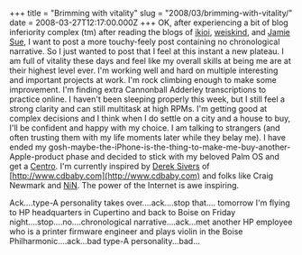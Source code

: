 +++
title = "Brimming with vitality"
slug = "2008/03/brimming-with-vitality/"
date = 2008-03-27T12:17:00.000Z
+++
OK, after experiencing a bit of blog inferiority complex (tm) after reading the blogs of [ikioi](http://ikioi.livejournal.com/), [weiskind](http://weiskind.livejournal.com/), and [Jamie Sue](http://jamiesue.typepad.com/jamiesue/), I want to post a more touchy-feely post containing no chronological narrative. So I just wanted to post that I feel at this instant a new plateau. I am full of vitality these days and feel like my overall skills at being me are at their highest level ever. I'm working well and hard on multiple interesting and important projects at work. I'm rock climbing enough to make some improvement. I'm finding extra Cannonball Adderley transcriptions to practice online. I haven't been sleeping properly this week, but I still feel a strong clarity and can still multitask at high RPMs. I'm getting good at complex decisions and I think when I do settle on a city and a house to buy, I'll be confident and happy with my choice. I am talking to strangers (and often trusting them with my life moments later while they belay me). I have ended my gosh-maybe-the-iPhone-is-the-thing-to-make-me-buy-another-Apple-product phase and decided to stick with my beloved Palm OS and get a [Centro](http://www.palm.com/us/products/smartphones/centro/?creativeID=US_BB_default_centro). I'm currently inspired by [Derek Sivers](http://sivers.org) of [http://www.cdbaby.com](http://www.cdbaby.com) and folks like Craig Newmark and [NiN](http://www.nin.com/). The power of the Internet is awe inspiring.

Ack....type-A personality takes over....ack....stop that.... tomorrow I'm flying to HP headquarters in Cupertino and back to Boise on Friday night....stop....no....chronological narrative....ack...met another HP employee who is a printer firmware engineer and plays violin in the Boise Philharmonic....ack...bad type-A personality...bad...
